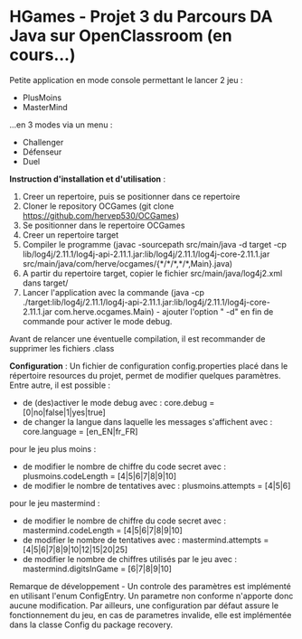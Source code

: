 # HGames - Projet 3 du Parcours DA Java sur OpenClassroom (en cours...)

Petite application en mode console permettant le lancer 2 jeu :
- PlusMoins
- MasterMind

...en 3 modes via un menu :
- Challenger
- Défenseur
- Duel

__Instruction d'installation et d'utilisation__ :
1. Creer un repertoire, puis se positionner dans ce repertoire
2. Cloner le repository OCGames (git clone https://github.com/hervep530/OCGames)
3. Se positionner dans le repertoire OCGames
4. Creer un repertoire target
5. Compiler le programme (javac -sourcepath src/main/java -d target -cp lib/log4j/2.11.1/log4j-api-2.11.1.jar:lib/log4j/2.11.1/log4j-core-2.11.1.jar src/main/java/com/herve/ocgames/{\*/\*/\*,\*/\*,Main}.java)
6. A partir du repertoire target, copier le fichier  src/main/java/log4j2.xml dans target/
7. Lancer l'application avec la commande (java -cp ./target:lib/log4j/2.11.1/log4j-api-2.11.1.jar:lib/log4j/2.11.1/log4j-core-2.11.1.jar com.herve.ocgames.Main) - ajouter l'option " -d" en fin de commande pour activer le mode debug.

Avant de relancer une éventuelle compilation, il est recommander de supprimer les fichiers .class


__Configuration__ :
Un fichier de configuration config.properties placé dans le répertoire resources du projet, permet de modifier quelques paramètres.
Entre autre, il est possible :
- de (des)activer le mode debug avec : core.debug = [0|no|false|1|yes|true]
- de changer la langue dans laquelle les messages s'affichent avec : core.language = [en_EN|fr_FR]

pour le jeu plus moins :
- de modifier le nombre de chiffre du code secret avec : plusmoins.codeLength = [4|5|6|7|8|9|10]
- de modifier le nombre de tentatives  avec : plusmoins.attempts = [4|5|6]

pour le jeu mastermind :
- de modifier le nombre de chiffre du code secret avec : mastermind.codeLength = [4|5|6|7|8|9|10]
- de modifier le nombre de tentatives  avec : mastermind.attempts = [4|5|6|7|8|9|10|12|15|20|25]
- de modifier le nombre de chiffres utilisés par le jeu avec : mastermind.digitsInGame = [6|7|8|9|10]

Remarque de développement - Un controle des paramètres est implémenté en utilisant l'enum ConfigEntry. Un parametre non conforme n'apporte donc aucune modification. Par ailleurs, une configuration par défaut assure le fonctionnement du jeu, en cas de parametres invalide, elle est implémentée dans la classe Config du package recovery.



